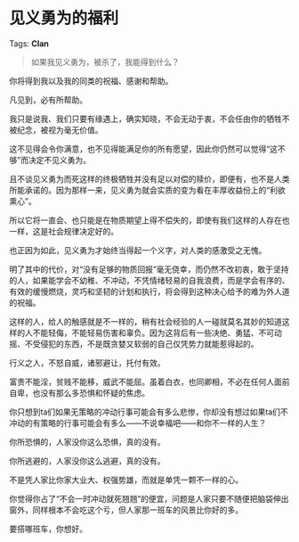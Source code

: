 # 见义勇为的福利

Tags: **Clan**

> 如果我见义勇为，被杀了，我能得到什么？



你将得到我以及我的同类的祝福、感谢和帮助。

凡见到，必有所帮助。

我只是说我、我们只要有缘遇上，确实知晓，不会无动于衷，不会任由你的牺牲不被纪念，被视为毫无价值。

这不见得会令你满意，也不见得能满足你的所有愿望，因此你仍然可以觉得“这不够”而决定不见义勇为。

且不谈见义勇为而死这样的终极牺牲并没有足以对偿的赎价，即便有，也不是人类所能承诺的。因为那样一来，见义勇为就会实质的变为看在丰厚收益份上的“利欲熏心”。

所以它将一直会、也只能是在物质期望上得不偿失的，即使有我们这样的人存在也一样，这是社会规律决定好的。

也正因为如此，见义勇为才始终当得起一个义字，对人类的感激受之无愧。

明了其中的代价，对“没有足够的物质回报”毫无侥幸，而仍然不改初衷，敢于坚持的人，如果能学会不幼稚、不冲动，不凭情绪轻易的自我浪费，而是学会有序的、有效的缓慢燃烧，灵巧和坚韧的计划和执行，将会得到这种决心给予的难为外人道的祝福。

这样的人，给人的触感就是不一样的，稍有社会经验的人一碰就莫名其妙的知道这样的人不能轻侮，不能轻易伤害和辜负。因为这背后有一些决绝、勇猛、不可动摇、不受侵犯的东西，不是既贪婪又软弱的自己仅凭势力就能惹得起的。

行义之人，不怒自威，诸邪避让，托付有效。

富贵不能淫，贫贱不能移，威武不能屈。虽着白衣，也同卿相，不必在任何人面前自卑，也没有那么多恐惧和怀疑的焦虑。

你只想到ta们如果无策略的冲动行事可能会有多么悲惨，你却没有想过如果ta们不冲动的有策略的行事可能会有多么——不说幸福吧——和你不一样的人生？

你所恐惧的，人家没你这么恐惧，真的没有。

你所逃避的，人家没你这么逃避，真的没有。

不是凭人家比你家大业大、权强势雄，而就是单凭一颗不一样的心。

你觉得你占了“不会一时冲动就死翘翘”的便宜，问题是人家只要不随便把脑袋伸出窗外，同样根本不会吃这个亏，但人家那一班车的风景比你好的多。

要搭哪班车，你想好。



